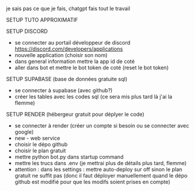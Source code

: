 je sais pas ce que je fais, chatgpt fais tout le travail

SETUP TUTO APPROXIMATIF

SETUP DISCORD
- se connecter au portail développeur de discord https://discord.com/developers/applications
- nouvelle application (choisir son nom)
- dans general information mettre la app id de coté
- aller dans bot et mettre le bot token de coté (reset le bot token)

SETUP SUPABASE (base de données gratuite sql)
- se connecter à supabase (avec github?)
- créer les tables avec les codes sql (ce sera mis plus tard là j'ai la flemme)

SETUP RENDER (hébergeur gratuit pour déplyer le code)
- se connecter à render (créer un compte si besoin ou se connecter avec google)
- new - web service
- choisir le dépo github
- choisir le plan gratuit
- mettre python bot.py dans startup command
- mettre les trucs dans .env (je mettrai plus de détails plus tard, flemme)
- attention : dans les settings : mettre auto-deploy sur off sinon le plan gratuit ne suffit pas (donc il faut déployer manuellement quand le dépo github est modifié pour que les modifs soient prises en compte)
